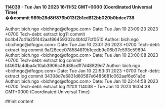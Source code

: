 #### [114039](https://dfoglobal.visualstudio.com/DFO/_build/results?buildId=114039&view=results) - Tue Jan 10 2023 16:11:52 GMT+0000 (Coordinated Universal Time) <br>��c o m m i t   9 8 9 b 2 8 d 8 f f 8 7 6 b 0 1 3 f 2 b 1 c d 8 1 2 b b 0 2 0 b 0 b d e e 7 3 8  
 A u t h o r :   b i c h . n g o   < b i c h n g o @ d f o g p c . c o m >  
 D a t e :       T u e   J a n   1 0   2 3 : 0 9 : 2 3   2 0 2 3   + 0 7 0 0  
  
         T e c h - d e b t :   e x t r a c t   l o g 1 1  
  
 c o m m i t   b c 4 b 4 7 c 4 1 a 2 5 f 4 4 2 a a f 8 6 4 5 9 3 0 2 c 4 b f d 2 7 c f 0 5 1 0  
 A u t h o r :   b i c h . n g o   < b i c h n g o @ d f o g p c . c o m >  
 D a t e :       T u e   J a n   1 0   2 3 : 0 1 : 2 6   2 0 2 3   + 0 7 0 0  
  
         T e c h - d e b t :   e x t r a c t   l o g  
  
 c o m m i t   9 a f 2 6 e e e 0 7 8 5 8 4 8 1 9 b 1 e e d b 9 e 0 6 b 3 7 c 5 9 3 c 5 9 8 9 4  
 A u t h o r :   b i c h . n g o   < b i c h n g o @ d f o g p c . c o m >  
 D a t e :       T u e   J a n   1 0   2 3 : 0 0 : 0 8   2 0 2 3   + 0 7 0 0  
  
         T e c h - d e b t :   e x t r a c t   l o g  
  
 c o m m i t   b f 4 6 0 1 a 4 d b a 4 c 1 0 a b 3 9 0 6 c 4 8 d 8 8 c d f f 7 d 4 8 8 2 9 d 7  
 A u t h o r :   b i c h . n g o   < b i c h n g o @ d f o g p c . c o m >  
 D a t e :       T u e   J a n   1 0   2 2 : 5 3 : 3 1   2 0 2 3   + 0 7 0 0  
  
         T e c h - d e b t :   e x t r a c t   l o g  
  
 c o m m i t   3 4 3 0 8 d 7 e 6 8 3 1 d 6 0 5 8 7 e 6 4 8 5 6 8 1 c 0 6 2 a a f 6 e 6 1 a 3 d  
 A u t h o r :   b i c h . n g o   < b i c h n g o @ d f o g p c . c o m >  
 D a t e :       T u e   J a n   1 0   2 2 : 4 4 : 5 8   2 0 2 3   + 0 7 0 0  
  
         T e c h - d e b t :   e x t r a c t   l o g  
 #### 114038 - Tue Jan 10 2023 16:04:38 GMT+0000 (Coordinated Universal Time) <br>

##init content

